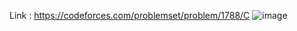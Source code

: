 Link : https://codeforces.com/problemset/problem/1788/C
![image](https://user-images.githubusercontent.com/66742842/227309838-f49dab0b-735b-4f24-901d-4743834ae2ea.png)
